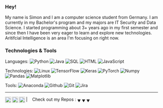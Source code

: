 ### Hey!

My name is Simon and I am a computer science student from Germany. I am currently in my Bachelor's program and my majors are IT Security and Data Science. I started programming about 3+ years ago in my first semester and since then I have been very eager to learn and explore new technologies. Aritifcial Intelligence is an area I'm focusing on right now. 

### Technologies & Tools

Languages: 
![Python](https://img.shields.io/badge/-Python-000?&logo=Python)
![Java](https://img.shields.io/badge/-Java-000?&logo=openjdk)
![SQL](https://img.shields.io/badge/-SQL-000?&logo=MySQL)
![HTML](https://img.shields.io/badge/-HTML-000?&logo=HTML5)
![JavaScript](https://img.shields.io/badge/-JavaScript-000?&logo=JavaScript)


Technologies:
![Linux](https://img.shields.io/badge/-Linux-000?&logo=Linux)
![TensorFlow](https://img.shields.io/badge/-TensorFlow-000?&logo=TensorFlow)
![Keras](https://img.shields.io/badge/-Keras-000?&logo=Keras)
![PyTorch](https://img.shields.io/badge/-PyTorch-000?&logo=PyTorch)
![Numpy](https://img.shields.io/badge/-Numpy-000?&logo=Numpy)
![Pandas](https://img.shields.io/badge/-Pandas-000?&logo=Pandas)
![Matplotlib](https://img.shields.io/badge/-Matplotlib-000?&logo=Matplotlib)

Tools:
![Anaconda](https://img.shields.io/badge/-Anaconda-000?&logo=Anaconda)
![Github](https://img.shields.io/badge/-Github-000?&logo=Github)
![Git](https://img.shields.io/badge/-Git-000?&logo=Git)
![Jira](https://img.shields.io/badge/-Jira-000?&logo=Jira)


----
<a href="https://www.linkedin.com/in/simon-kerner-151187212/">
  <img align="left" alt="Stefanie's LinkedIn" width="20px" src="https://simpleicons.now.sh/linkedin/495f7e" />
</a>
<a href="https://www.instagram.com/simonkerner_/">
  <img align="left" alt="Simons's Instagram" width="20px" src="https://simpleicons.now.sh/instagram/495f7e" />
</a>
<a href="https://www.goodreads.com/user/show/161866306-simon-kerner">
  <img align="left" alt="Simons's GoodRead" width="20px" src="https://simpleicons.vercel.app/goodreads/495f7e" />
</a>

|&nbsp;&nbsp;&nbsp; Check out my Repos : <sub>&#9660; &#9660; &#9660;</sub>




<!--
**SimonKerner/SimonKerner** is a ✨ _special_ ✨ repository because its `README.md` (this file) appears on your GitHub profile.

Here are some ideas to get you started:

- 🔭 I’m currently working on ...
- 🌱 I’m currently learning ...
- 👯 I’m looking to collaborate on ...
- 🤔 I’m looking for help with ...
- 💬 Ask me about ...
- 📫 How to reach me: ...
- 😄 Pronouns: ...
- ⚡ Fun fact: ...
-->
